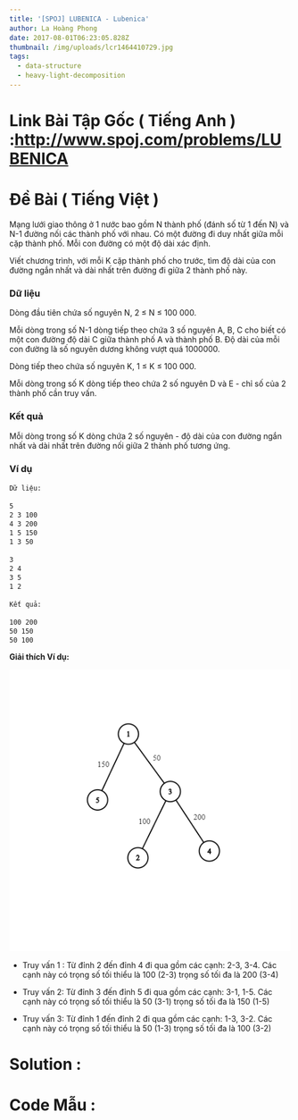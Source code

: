 ```yaml
---
title: '[SPOJ] LUBENICA - Lubenica'
author: La Hoàng Phong
date: 2017-08-01T06:23:05.828Z
thumbnail: /img/uploads/lcr1464410729.jpg
tags:
  - data-structure
  - heavy-light-decomposition
---
```

# Link Bài Tập Gốc ( Tiếng Anh ) :http://www.spoj.com/problems/LUBENICA

# Đề Bài ( Tiếng Việt ) 
Mạng lưới giao thông ở 1 nước bao gồm N thành phố \(đánh số từ 1 đến N\) và N-1 đường nối các thành phố với nhau. Có một đường đi duy nhất giữa mỗi cặp thành phố. Mỗi con đường có một độ dài xác định.

Viết chương trình, với mỗi K cặp thành phố cho trước, tìm độ dài của con đường ngắn nhất và dài nhất trên đường đi giữa 2 thành phố này.

### Dữ liệu

Dòng đầu tiên chứa số nguyên N, 2 ≤ N ≤ 100 000.

Mỗi dòng trong số N-1 dòng tiếp theo chứa 3 số nguyên A, B, C cho biết có một con đường độ dài C giữa thành phố A và thành phố B. Độ dài của mỗi con đường là số nguyên dương không vượt quá 1000000.

Dòng tiếp theo chứa số nguyên K, 1 ≤ K ≤ 100 000.

Mỗi dòng trong số K dòng tiếp theo chứa 2 số nguyên D và E - chỉ số của 2 thành phố cần truy vấn.

### Kết quả

Mỗi dòng trong số K dòng chứa 2 số nguyên - độ dài của con đường ngắn nhất và dài nhất trên đường nối giữa 2 thành phố tương ứng.

### Ví dụ

```
Dữ liệu:

5
2 3 100
4 3 200
1 5 150
1 3 50

3
2 4
3 5
1 2

Kết quả:

100 200
50 150
50 100
```

**Giải thích Ví dụ:** 

![undefined](/img/uploads/graph.png)

- Truy vấn 1 : Từ đỉnh 2 đến đỉnh 4 đi qua gồm các cạnh: 2-3, 3-4. Các cạnh này có trọng số tối thiểu là 100 (2-3) trọng số tối đa là 200 (3-4)

- Truy vấn 2:  Từ đỉnh 3 đến đỉnh 5 đi qua gồm các cạnh: 3-1, 1-5. Các cạnh này có trọng số tối thiểu là 50 (3-1) trọng số tối đa là 150 (1-5)

- Truy vấn 3: Từ đỉnh 1 đến đỉnh 2 đi qua gồm các cạnh: 1-3, 3-2. Các cạnh này có trọng số tối thiểu là 50 (1-3) trọng số tối đa là 100 (3-2)

# Solution : 

# Code Mẫu : 







